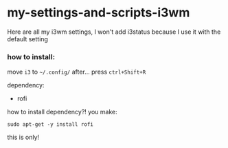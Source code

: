 # my-settings-and-scripts-i3wm

Here are all my i3wm settings, I won't add i3status because I use it with the default setting

### how to install:
move `i3` to `~/.config/`
after... press `ctrl+Shift+R`

dependency:
- rofi

how to install dependency?! 
you make: 

`sudo apt-get -y install rofi`


this is only!

